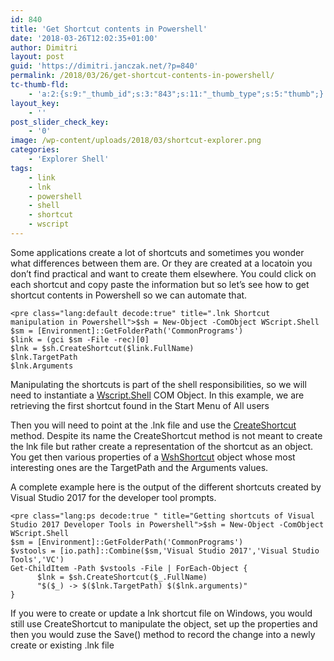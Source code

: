 ```yaml
---
id: 840
title: 'Get Shortcut contents in Powershell'
date: '2018-03-26T12:02:35+01:00'
author: Dimitri
layout: post
guid: 'https://dimitri.janczak.net/?p=840'
permalink: /2018/03/26/get-shortcut-contents-in-powershell/
tc-thumb-fld:
    - 'a:2:{s:9:"_thumb_id";s:3:"843";s:11:"_thumb_type";s:5:"thumb";}'
layout_key:
    - ''
post_slider_check_key:
    - '0'
image: /wp-content/uploads/2018/03/shortcut-explorer.png
categories:
    - 'Explorer Shell'
tags:
    - link
    - lnk
    - powershell
    - shell
    - shortcut
    - wscript
---
```


Some applications create a lot of shortcuts and sometimes you wonder what differences between them are. Or they are created at a locatoin you don’t find practical and want to create them elsewhere. You could click on each shortcut and copy paste the information but so let’s see how to get shortcut contents in Powershell so we can automate that.

```
<pre class="lang:default decode:true" title=".lnk Shortcut manipulation in Powershell">$sh = New-Object -ComObject WScript.Shell
$sm = [Environment]::GetFolderPath('CommonPrograms')
$link = (gci $sm -File -rec)[0]
$lnk = $sh.CreateShortcut($link.FullName)
$lnk.TargetPath
$lnk.Arguments
```

Manipulating the shortcuts is part of the shell responsibilities, so we will need to instantiate a [Wscript.Shell](https://msdn.microsoft.com/en-us/library/aew9yb99(v=vs.84).aspx) COM Object. In this example, we are retrieving the first shortcut found in the Start Menu of All users

Then you will need to point at the .lnk file and use the [CreateShortcut](https://msdn.microsoft.com/en-us/library/xsy6k3ys(v=vs.84).aspx) method. Despite its name the CreateShortcut method is not meant to create the lnk file but rather create a representation of the shortcut as an object. You get then various properties of a [WshShortcut](https://msdn.microsoft.com/en-us/library/xk6kst2k(v=vs.84).aspx) object whose most interesting ones are the TargetPath and the Arguments values.

A complete example here is the output of the different shortcuts created by Visual Studio 2017 for the developer tool prompts.

```
<pre class="lang:ps decode:true " title="Getting shortcuts of Visual Studio 2017 Developer Tools in Powershell">$sh = New-Object -ComObject WScript.Shell
$sm = [Environment]::GetFolderPath('CommonPrograms')
$vstools = [io.path]::Combine($sm,'Visual Studio 2017','Visual Studio Tools','VC')
Get-ChildItem -Path $vstools -File | ForEach-Object {
      $lnk = $sh.CreateShortcut($_.FullName)
      "$($_) -> $($lnk.TargetPath) $($lnk.arguments)" 
}
```

If you were to create or update a lnk shortcut file on Windows, you would still use CreateShortcut to manipulate the object, set up the properties and then you would zuse the Save() method to record the change into a newly create or existing .lnk file